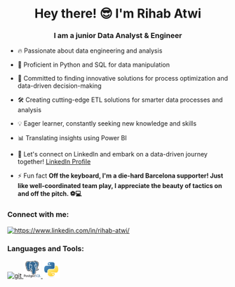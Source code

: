 <h1 align="center">Hey there! 😎 I'm Rihab Atwi</h1>
<h3 align="center">I am a junior Data Analyst & Engineer</h3>

- 🔥 Passionate about data engineering and analysis

- 🐍 Proficient in Python and SQL for data manipulation

- 🤝 Committed to finding innovative solutions for process optimization and data-driven decision-making

- 🛠️ Creating cutting-edge ETL solutions for smarter data processes and analysis

- 💡 Eager learner, constantly seeking new knowledge and skills

- 📊 Translating insights using Power BI

- 🚀 Let's connect on LinkedIn and embark on a data-driven journey together! [LinkedIn Profile](https://www.linkedin.com/in/rihab-atwi/)


- ⚡ Fun fact **Off the keyboard, I'm a die-hard Barcelona supporter! Just like well-coordinated team play, I appreciate the beauty of tactics on and off the pitch. ⚽💻**

<h3 align="left">Connect with me:</h3>
<p align="left">
<a href="https://linkedin.com/in/https://www.linkedin.com/in/rihab-atwi/" target="blank"><img align="center" src="https://raw.githubusercontent.com/rahuldkjain/github-profile-readme-generator/master/src/images/icons/Social/linked-in-alt.svg" alt="https://www.linkedin.com/in/rihab-atwi/" height="30" width="40" /></a>
</p>

<h3 align="left">Languages and Tools:</h3>
<p align="left"> <a href="https://git-scm.com/" target="_blank" rel="noreferrer"> <img src="https://www.vectorlogo.zone/logos/git-scm/git-scm-icon.svg" alt="git" width="40" height="40"/> </a> <a href="https://www.postgresql.org" target="_blank" rel="noreferrer"> <img src="https://raw.githubusercontent.com/devicons/devicon/master/icons/postgresql/postgresql-original-wordmark.svg" alt="postgresql" width="40" height="40"/> </a> <a href="https://www.python.org" target="_blank" rel="noreferrer"> <img src="https://raw.githubusercontent.com/devicons/devicon/master/icons/python/python-original.svg" alt="python" width="40" height="40"/> </a> </p>
